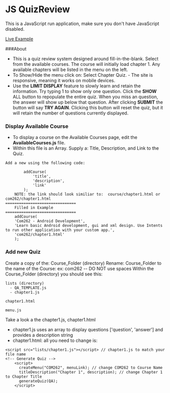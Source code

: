 # JS QuizReview
This is a JavaScript run application, make sure you don't have JavaScript disabled.

[Live Example](https://linuxsandbox.coleman.edu/~ad660252086/QuizReview/)

###About
- This is a quiz review system designed around fill-in-the-blank. Select from the available courses. The course will initially load chapter 1. Any available chapters will be listed in the menu on the left.
- To Show/Hide the menu click on:  Select Chapter Quiz. - The site is responsive, meaning it works on mobile devices.
- Use the <b>LIMIT DISPLAY</b> feature to slowly learn and retain the information. Try typing 1 to show only one question. Click the <b>SHOW</b> ALL button to repopulate the entire quiz. When you miss an question, the answer will show up below that question. After clicking <b>SUBMIT</b> the button will say <b>TRY AGAIN</b>. Clicking this button will reset the quiz, but it will retain the number of questions currently displayed.

### Display Available Course
- To display a course on the Available Courses page, edit the <b>AvailableCourses.js</b> file. 
- Within this file is an Array. Supply a: Title, Description, and Link to the Quiz.
```
Add a new using the following code:
	
		addCourse(
			'title',
			'description',
			'link'
		);
	NOTE: the link should look similiar to:  course/chapter1.html or com262/chapter1.html
===============================	
	Filled in Example
===============================
	addCourse(
	'Com262 - Android Development',
	'Learn basic Android development, gui and xml design. Use Intents to run other application with your custom app.',
	'com262/chapter1.html'
	);
```

### Add new Quiz
Create a copy of the: Course_Folder (directory)
Rename: Course_Folder to the name of the Course: ex: com262 -- DO NOT use spaces
Within the Course_Folder (directory) you should see this:
```
lists (directory)
  - QA_TEMPLATE.js
  - chapter1.js
  
chapter1.html

menu.js
```
Take a look a the chapter1.js, chapter1.html
- chapter1.js uses an array to display questions ['question', 'answer'] and provides a description string
- chapter1.html: all you need to change is:
```
<script src="lists/chapter1.js"></script> // chapter1.js to match your file name
<!-- Generate Quiz -->
    <script>
      createMenu("COM262", menuLink); // change COM262 to Course Name
      titleDescription("Chapter 1", description); // change Chapter 1 to Chapter Title 
      generateQuiz(QA);
    </script>
```
